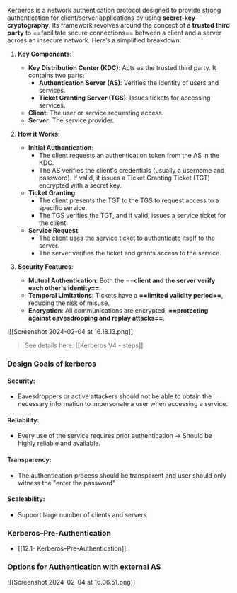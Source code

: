 Kerberos is a network authentication protocol designed to provide strong authentication for client/server applications by using **secret-key cryptography**. Its framework revolves around the concept of a **trusted third party** to ==facilitate secure connections== between a client and a server across an insecure network. Here’s a simplified breakdown:

1. **Key Components**:
   - **Key Distribution Center (KDC)**: Acts as the trusted third party. It contains two parts:
     - **Authentication Server (AS)**: Verifies the identity of users and services.
     - **Ticket Granting Server (TGS)**: Issues tickets for accessing services.
   - **Client**: The user or service requesting access.
   - **Server**: The service provider.

2. **How it Works**:
   - **Initial Authentication**:
     - The client requests an authentication token from the AS in the KDC.
     - The AS verifies the client's credentials (usually a username and password). If valid, it issues a Ticket Granting Ticket (TGT) encrypted with a secret key.
   - **Ticket Granting**:
     - The client presents the TGT to the TGS to request access to a specific service.
     - The TGS verifies the TGT, and if valid, issues a service ticket for the client.
   - **Service Request**:
     - The client uses the service ticket to authenticate itself to the server.
     - The server verifies the ticket and grants access to the service.

3. **Security Features**:
   - **Mutual Authentication**: Both the **==client and the server verify each other's identity==**.
   - **Temporal Limitations**: Tickets have a **==limited validity period==**, reducing the risk of misuse.
   - **Encryption**: All communications are encrypted, **==protecting against eavesdropping and replay attacks==**.

![[Screenshot 2024-02-04 at 16.18.13.png]]
> See details here: [[Kerberos V4 - steps]]
### Design Goals of kerberos
#### Security:
- Eavesdroppers or active attackers should not be able to obtain the necessary information to impersonate a user when accessing a service.
#### Reliability:
- Every use of the service requires prior authentication -> Should be highly reliable and available.
#### Transparency:
- The authentication process should be transparent and user should only witness the "enter the password"
#### Scaleability:
- Support large number of clients and servers

### Kerberos–Pre-Authentication
- [[12.1- Kerberos–Pre-Authentication]].

### Options for Authentication with external AS
![[Screenshot 2024-02-04 at 16.06.51.png]]

